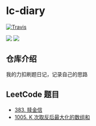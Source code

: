 # lc-diary

[![Travis](https://img.shields.io/badge/language-Python-red.svg)]()

[![](https://img.shields.io/badge/LeetCode-力扣-blueviolet)](#https://leetcode-cn.com/u/qwer2077/)
[![](https://img.shields.io/badge/bilibili-哔哩哔哩-ff69b4)](https://space.bilibili.com/40161148)

## 仓库介绍
我的力扣刷题日记，记录自己的思路

## LeetCode 题目
- [383. 赎金信](./problems/383-Ransom-Note/README.md)
- [1005\. K 次取反后最大化的数组和](./problems/1005-Maximize-Sum-Of-Array-After-K-Negations\README.md)
